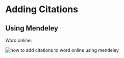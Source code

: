 # Adding Citations

## Using Mendeley

Word online:

![how to add citations to word online using mendeley](../Media/Default/how%20to%20add%20citations%20to%20word%20online%20using%20mendeley.gif)


